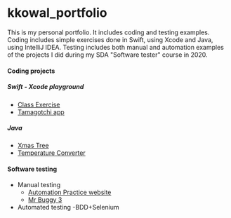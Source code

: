 # kkowal_portfolio
<!--## sub heading-->
 This is my personal portfolio. It includes coding and testing examples. Coding includes simple exercises done in Swift, using Xcode and Java, using IntelliJ IDEA. Testing includes both manual and automation  examples of the projects I did during my SDA "Software tester" course in 2020.
 
 #### Coding projects
 
 ##### Swift - Xcode playground
 - [Class Exercise](https://github.com/kkowalRepository/kkowal_portfolio/blob/master/Xcode%20playground/classExercise.md)
 - [Tamagotchi app](https://github.com/kkowalRepository/kkowal_portfolio/blob/master/Xcode%20playground/tamagotchi.md)
 ##### Java
 - [Xmas Tree](https://github.com/kkowalRepository/kkowal_portfolio/blob/master/Java/JavaExercises.md)
 - [Temperature Converter](https://github.com/kkowalRepository/kkowal_portfolio/blob/master/Java/JavaExercises.md)
 
 #### Software testing
 - Manual testing
   - [Automation Practice website](https://github.com/kkowalRepository/kkowal_portfolio/blob/master/Manual%20Testing/AutomationPractice/AutoPractice.md)
   - [Mr Buggy 3](https://github.com/kkowalRepository/kkowal_portfolio/blob/master/Manual%20Testing/MrBuggy7/MrBuggy3.md)
 - Automated testing
   -BDD+Selenium
 

